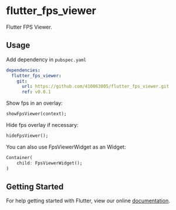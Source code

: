 # flutter_fps_viewer

Flutter FPS Viewer.

## Usage

Add dependency in `pubspec.yaml`

```yaml
dependencies:
  flutter_fps_viewer:
    git:
      url: https://github.com/410063005/flutter_fps_viewer.git
      ref: v0.0.1
```

Show fps in an overlay:

```dart 
showFpsViewer(context);
```

Hide fps overlay if necessary:

```dart
hideFpsViewer();
```

You can also use FpsViewerWidget as an Widget:

```dart
Container(
    child: FpsViewerWidget();
)
```

## Getting Started

For help getting started with Flutter, view our online
[documentation](https://flutter.dev/).
